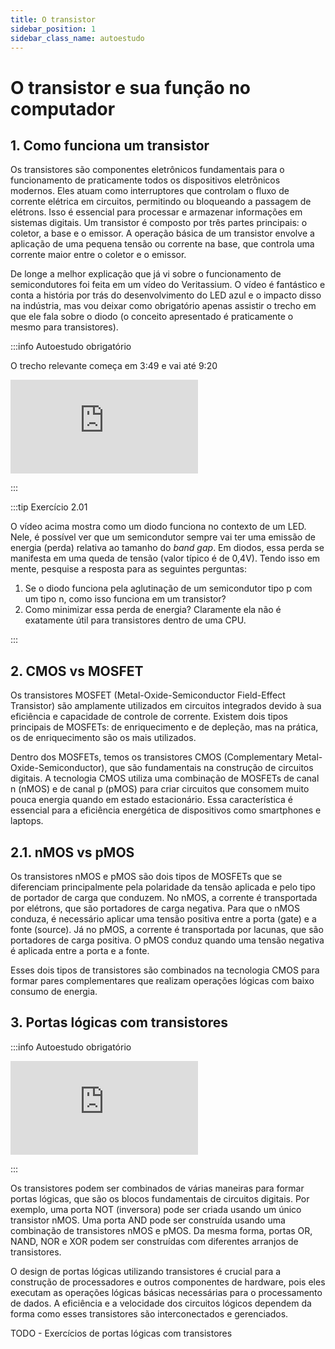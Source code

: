 ```yaml
---
title: O transistor
sidebar_position: 1
sidebar_class_name: autoestudo
---
```


# O transistor e sua função no computador

## 1. Como funciona um transistor

Os transistores são componentes eletrônicos fundamentais para o funcionamento
de praticamente todos os dispositivos eletrônicos modernos. Eles atuam como
interruptores que controlam o fluxo de corrente elétrica em circuitos,
permitindo ou bloqueando a passagem de elétrons. Isso é essencial para
processar e armazenar informações em sistemas digitais. Um transistor é
composto por três partes principais: o coletor, a base e o emissor. A operação
básica de um transistor envolve a aplicação de uma pequena tensão ou corrente
na base, que controla uma corrente maior entre o coletor e o emissor. 

De longe a melhor explicação que já vi sobre o funcionamento de semicondutores
foi feita em um vídeo do Veritassium. O vídeo é fantástico e conta a história
por trás do desenvolvimento do LED azul e o impacto disso na indústria, mas vou
deixar como obrigatório apenas assistir o trecho em que ele fala sobre o
diodo (o conceito apresentado é praticamente o mesmo para transistores).

:::info Autoestudo obrigatório

O trecho relevante começa em 3:49 e vai até 9:20

<div style={{ textAlign: 'center' }}>
    <iframe 
        style={{
            display: 'block',
            margin: 'auto',
            width: '100%',
            height: '50vh',
        }}
        src="https://www.youtube.com/embed/AF8d72mA41M?t=229" 
        frameborder="0" 
        allowFullScreen>
    </iframe>
</div>

:::

:::tip Exercício 2.01

O vídeo acima mostra como um diodo funciona no contexto de um LED. Nele, é
possível ver que um semicondutor sempre vai ter uma emissão de energia (perda)
relativa ao tamanho do *band gap*. Em diodos, essa perda se manifesta em uma
queda de tensão (valor típico é de 0,4V). Tendo isso em mente, pesquise a
resposta para as seguintes perguntas:

1. Se o diodo funciona pela aglutinação de um semicondutor tipo p com um tipo
   n, como isso funciona em um transistor?
2. Como minimizar essa perda de energia? Claramente ela não é exatamente útil
   para transistores dentro de uma CPU.

:::

## 2. CMOS vs MOSFET

Os transistores MOSFET (Metal-Oxide-Semiconductor Field-Effect Transistor) são
amplamente utilizados em circuitos integrados devido à sua eficiência e
capacidade de controle de corrente. Existem dois tipos principais de MOSFETs:
de enriquecimento e de depleção, mas na prática, os de enriquecimento são os
mais utilizados. 

Dentro dos MOSFETs, temos os transistores CMOS (Complementary
Metal-Oxide-Semiconductor), que são fundamentais na construção de circuitos
digitais. A tecnologia CMOS utiliza uma combinação de MOSFETs de canal n (nMOS)
e de canal p (pMOS) para criar circuitos que consomem muito pouca energia
quando em estado estacionário. Essa característica é essencial para a
eficiência energética de dispositivos como smartphones e laptops.

## 2.1. nMOS vs pMOS

Os transistores nMOS e pMOS são dois tipos de MOSFETs que se diferenciam
principalmente pela polaridade da tensão aplicada e pelo tipo de portador de
carga que conduzem. No nMOS, a corrente é transportada por elétrons, que são
portadores de carga negativa. Para que o nMOS conduza, é necessário aplicar uma
tensão positiva entre a porta (gate) e a fonte (source). Já no pMOS, a corrente
é transportada por lacunas, que são portadores de carga positiva. O pMOS conduz
quando uma tensão negativa é aplicada entre a porta e a fonte.

Esses dois tipos de transistores são combinados na tecnologia CMOS para formar
pares complementares que realizam operações lógicas com baixo consumo de
energia.

## 3. Portas lógicas com transistores

:::info Autoestudo obrigatório

<div style={{ textAlign: 'center' }}>
    <iframe 
        style={{
            display: 'block',
            margin: 'auto',
            width: '100%',
            height: '50vh',
        }}
        src="https://www.youtube.com/embed/HjneAhCy2N4" 
        frameborder="0" 
        allowFullScreen>
    </iframe>
</div>

:::

Os transistores podem ser combinados de várias maneiras para formar portas
lógicas, que são os blocos fundamentais de circuitos digitais. Por exemplo, uma
porta NOT (inversora) pode ser criada usando um único transistor nMOS. Uma
porta AND pode ser construída usando uma combinação de transistores nMOS e
pMOS. Da mesma forma, portas OR, NAND, NOR e XOR podem ser construídas com
diferentes arranjos de transistores.

O design de portas lógicas utilizando transistores é crucial para a construção
de processadores e outros componentes de hardware, pois eles executam as
operações lógicas básicas necessárias para o processamento de dados. A
eficiência e a velocidade dos circuitos lógicos dependem da forma como esses
transistores são interconectados e gerenciados. 

TODO - Exercícios de portas lógicas com transistores
